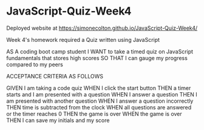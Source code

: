 # JavaScript-Quiz-Week4

Deployed website at https://simonecolton.github.io/JavaScript-Quiz-Week4/

Week 4's homework required a Quiz written using JavaScript

AS A coding boot camp student
I WANT to take a timed quiz on JavaScript fundamentals that stores high scores
SO THAT I can gauge my progress compared to my peers

ACCEPTANCE CRITERIA AS FOLLOWS

GIVEN I am taking a code quiz
WHEN I click the start button
THEN a timer starts and I am presented with a question
WHEN I answer a question
THEN I am presented with another question
WHEN I answer a question incorrectly
THEN time is subtracted from the clock
WHEN all questions are answered or the timer reaches 0
THEN the game is over
WHEN the game is over
THEN I can save my initials and my score
